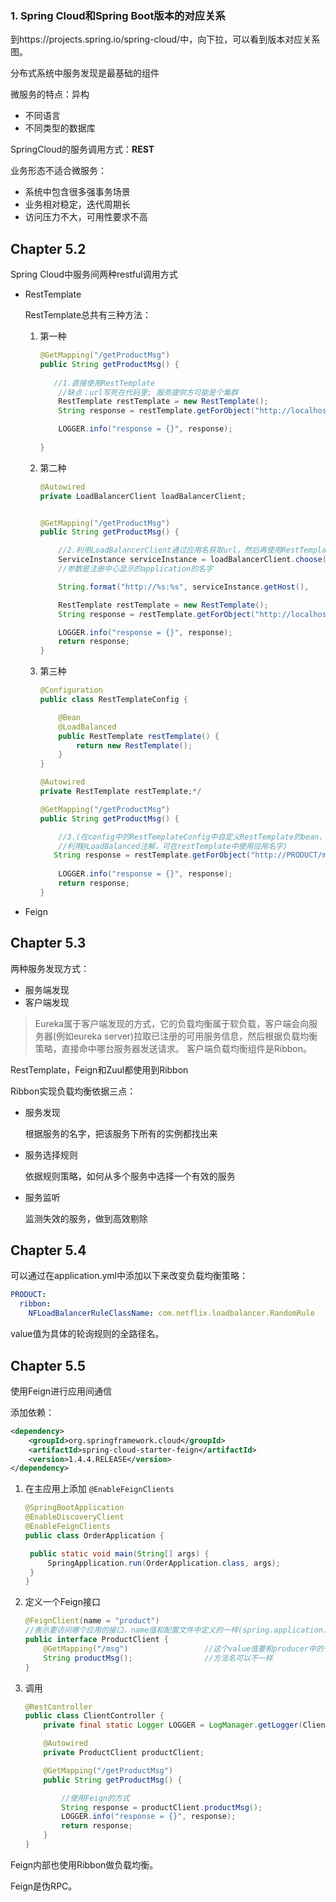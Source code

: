 ### 1. Spring Cloud和Spring Boot版本的对应关系
到https://projects.spring.io/spring-cloud/中，向下拉，可以看到版本对应关系图。

分布式系统中服务发现是最基础的组件

微服务的特点：异构
*   不同语言
*   不同类型的数据库

SpringCloud的服务调用方式：**REST**

业务形态不适合微服务：
*   系统中包含很多强事务场景
*   业务相对稳定，迭代周期长
*   访问压力不大，可用性要求不高

## Chapter 5.2

Spring Cloud中服务间两种restful调用方式
* RestTemplate

  RestTemplate总共有三种方法：

  1. 第一种

     ```java
     @GetMapping("/getProductMsg")
     public String getProductMsg() {    
         
     	//1.直接使用RestTemplate
         //缺点：url写死在代码里; 服务提供方可能是个集群
         RestTemplate restTemplate = new RestTemplate();
         String response = restTemplate.getForObject("http://localhost:8080/msg", String.class);
     
         LOGGER.info("response = {}", response);
         
     }
     ```

  2. 第二种

     ```java
     @Autowired
     private LoadBalancerClient loadBalancerClient;
     
     
     @GetMapping("/getProductMsg")
     public String getProductMsg() {
     
         //2.利用LoadBalancerClient通过应用名获取url，然后再使用RestTemplate
         ServiceInstance serviceInstance = loadBalancerClient.choose("PRODUCT");       
         //参数是注册中心显示的application的名字
     
         String.format("http://%s:%s", serviceInstance.getHost(), 			  serviceInstance.getPort() + "/msg");
     
         RestTemplate restTemplate = new RestTemplate();
         String response = restTemplate.getForObject("http://localhost:8080/msg", String.class);
     
         LOGGER.info("response = {}", response);
         return response;
     }
     ```

  3. 第三种

     ```java
     @Configuration
     public class RestTemplateConfig {
     
         @Bean
         @LoadBalanced
         public RestTemplate restTemplate() {
             return new RestTemplate();
         }
     }
     ```

     ```java
     @Autowired
     private RestTemplate restTemplate;*/
     
     @GetMapping("/getProductMsg")
     public String getProductMsg() {
     
         //3.(在config中的RestTemplateConfig中自定义RestTemplate的bean，
         //利用@LoadBalanced注解，可在restTemplate中使用应用名字)
      	String response = restTemplate.getForObject("http://PRODUCT/msg", String.class);
         
         LOGGER.info("response = {}", response);
         return response;
     }
     ```

*   Feign

## Chapter 5.3

两种服务发现方式：
*   服务端发现
*   客户端发现

>Eureka属于客户端发现的方式，它的负载均衡属于软负载，客户端会向服务器(例如eureka server)拉取已注册的可用服务信息，然后根据负载均衡策略，直接命中哪台服务器发送请求。
客户端负载均衡组件是Ribbon。

RestTemplate，Feign和Zuul都使用到Ribbon

Ribbon实现负载均衡依据三点：
*   服务发现
  
    根据服务的名字，把该服务下所有的实例都找出来
   
*   服务选择规则

    依据规则策略，如何从多个服务中选择一个有效的服务
    
*   服务监听

    监测失效的服务，做到高效剔除

## Chapter 5.4

可以通过在application.yml中添加以下来改变负载均衡策略：

```yaml
PRODUCT:
  ribbon:
    NFLoadBalancerRuleClassName: com.netflix.loadbalancer.RandomRule
```

value值为具体的轮询规则的全路径名。

## Chapter 5.5

使用Feign进行应用间通信

添加依赖：

```xml
<dependency>
    <groupId>org.springframework.cloud</groupId>
    <artifactId>spring-cloud-starter-feign</artifactId>
    <version>1.4.4.RELEASE</version>
</dependency>
```

1. 在主应用上添加 ```@EnableFeignClients```

   ```java
   @SpringBootApplication
   @EnableDiscoveryClient
   @EnableFeignClients
   public class OrderApplication {
   
   	public static void main(String[] args) {
   		SpringApplication.run(OrderApplication.class, args);
   	}
   }
   ```

2. 定义一个Feign接口

   ```java
   @FeignClient(name = "product")          
   //表示要访问哪个应用的接口，name值和配置文件中定义的一样(spring.application.name=product)
   public interface ProductClient {
       @GetMapping("/msg")                 //这个value值要和producer中的一样
       String productMsg();                //方法名可以不一样
   }
   ```

3. 调用

   ```java
   @RestController
   public class ClientController {
       private final static Logger LOGGER = LogManager.getLogger(ClientController.class);
   
       @Autowired
       private ProductClient productClient;
   
       @GetMapping("/getProductMsg")
       public String getProductMsg() {
   
           //使用Feign的方式
           String response = productClient.productMsg();
           LOGGER.info("response = {}", response);
           return response;
       }
   }
   ```

Feign内部也使用Ribbon做负载均衡。

Feign是伪RPC。

